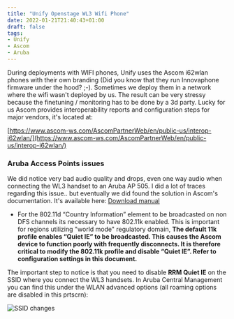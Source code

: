 ```yaml
---
title: "Unify Openstage WL3 Wifi Phone"
date: 2022-01-21T21:40:43+01:00
draft: false
tags:
- Unify
- Ascom
- Aruba
---
```


During deployments with WIFI phones, Unify uses the Ascom i62wlan phones with their own branding (Did you know that they run Innovaphone firmware under the hood? ;-). Sometimes we deploy them in a network where the wifi wasn't deployed by us. The result can be very stressy because the finetuning / monitoring has to be done by a 3d party. Lucky for us Ascom provides interoperability reports and configuration steps for major vendors, it's located at:

[https://www.ascom-ws.com/AscomPartnerWeb/en/public-us/interop-i62wlan/](https://www.ascom-ws.com/AscomPartnerWeb/en/public-us/interop-i62wlan/)

### Aruba Access Points issues
We did notice very bad audio quality and drops, even one way audio when connecting the WL3 handset to an Aruba AP 505. I did a lot of traces regarding this issue.. but eventually we did found the solution in Ascom's documentation.
It's available here: [Download manual](/uploads/Aruba_App_Note_Ascom_8-4-0-1_i62_R1.pdf)

* For the 802.11d “Country Information” element to be broadcasted on non DFS channels its necessary to have 802.11k enabled. This is important for regions utilizing "world mode" regulatory domain,
**The default 11k profile enables “Quiet IE” to be broadcasted. This causes the Ascom device to function poorly with frequently disconnects. It is therefore critical to modify the 802.11k profile and disable “Quiet IE”. Refer to configuration settings in this document.**

The important step to notice is that you need to disable **RRM Quiet IE** on the SSID where you connect the WL3 handsets.
In Aruba Central Management you can find this under the WLAN advanced options (all roaming options are disabled in this prtscrn):

![SSID changes](/posts_images/WL3_disable_fast_roaming_SSID_Voice.png)
